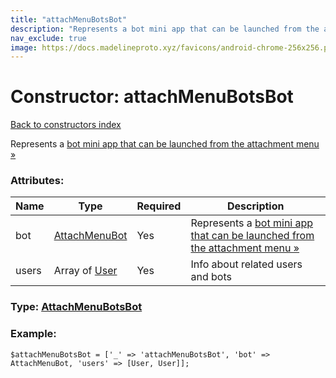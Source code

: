 ```yaml
---
title: "attachMenuBotsBot"
description: "Represents a bot mini app that can be launched from the attachment menu »"
nav_exclude: true
image: https://docs.madelineproto.xyz/favicons/android-chrome-256x256.png
---
```

# Constructor: attachMenuBotsBot  
[Back to constructors index](/API_docs/constructors/index.html)



Represents a [bot mini app that can be launched from the attachment menu »](https://core.telegram.org/api/bots/attach)

### Attributes:

| Name     |    Type       | Required | Description |
|----------|---------------|----------|-------------|
|bot|[AttachMenuBot](/API_docs/types/AttachMenuBot.html) | Yes|Represents a [bot mini app that can be launched from the attachment menu »](https://core.telegram.org/api/bots/attach)<br>|
|users|Array of [User](/API_docs/types/User.html) | Yes|Info about related users and bots|



### Type: [AttachMenuBotsBot](/API_docs/types/AttachMenuBotsBot.html)


### Example:

```
$attachMenuBotsBot = ['_' => 'attachMenuBotsBot', 'bot' => AttachMenuBot, 'users' => [User, User]];
```  

